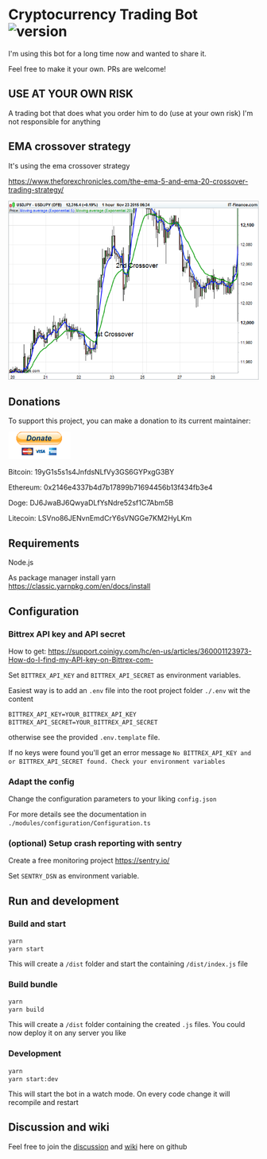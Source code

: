 # Cryptocurrency Trading Bot ![version](https://img.shields.io/badge/Version-2021.2.0-blue)
I'm using this bot for a long time now and wanted to share it. 

Feel free to make it your own. PRs are welcome!

## USE AT YOUR OWN RISK
A trading bot that does what you order him to do (use at your own risk) I'm not responsible for anything

## EMA crossover strategy
It's using the ema crossover strategy

https://www.theforexchronicles.com/the-ema-5-and-ema-20-crossover-trading-strategy/

![EMA crossing strategy](ema-crossing.png)

## Donations

To support this project, you can make a donation to its current maintainer:

[![paypal](paypal.gif)](https://paypal.me/Saschb2b)

Bitcoin: 19yG1s5s1s4JnfdsNLfVy3GS6GYPxgG3BY

Ethereum: 0x2146e4337b4d7b17899b71694456b13f434fb3e4

Doge: DJ6JwaBJ6QwyaDLfYsNdre52sf1C7Abm5B

Litecoin: LSVno86JENvnEmdCrY6sVNGGe7KM2HyLKm

## Requirements
Node.js

As package manager install yarn https://classic.yarnpkg.com/en/docs/install

## Configuration

### Bittrex API key and API secret
How to get: https://support.coinigy.com/hc/en-us/articles/360001123973-How-do-I-find-my-API-key-on-Bittrex-com-

Set `BITTREX_API_KEY` and `BITTREX_API_SECRET` as environment variables.

Easiest way is to add an `.env` file into the root project folder `./.env` wit the content
```
BITTREX_API_KEY=YOUR_BITTREX_API_KEY
BITTREX_API_SECRET=YOUR_BITTREX_API_SECRET
```
otherwise see the provided `.env.template` file.

If no keys were found you'll get an error message `No BITTREX_API_KEY and or BITTREX_API_SECRET found. Check your environment variables`

### Adapt the config
Change the configuration parameters to your liking `config.json`

For more details see the documentation in `./modules/configuration/Configuration.ts`

### (optional) Setup crash reporting with sentry
Create a free monitoring project https://sentry.io/

Set `SENTRY_DSN` as environment variable.

## Run and development

### Build and start
```
yarn
yarn start
```

This will create a `/dist` folder and start the containing `/dist/index.js` file

### Build bundle
```
yarn
yarn build
```

This will create a `/dist` folder containing the created `.js` files. You could now deploy it on any server you like

### Development
```
yarn
yarn start:dev
```

This will start the bot in a watch mode. On every code change it will recompile and restart

## Discussion and wiki

Feel free to join the [discussion](https://github.com/TeamWertarbyte/crypto-trading-bot/discussions) and [wiki](https://github.com/TeamWertarbyte/crypto-trading-bot/wiki) here on github
